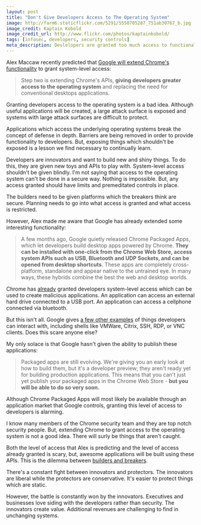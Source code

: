 ```yaml
---
layout: post
title: "Don't Give Developers Access to The Operating System"
image: http://farm6.staticflickr.com/5291/5550705287_751ab30767_b.jpg
image_credit: Kaptain Kobold
image_credit_url: http://www.flickr.com/photos/kaptainkobold/
tags: [infosec, developers, security controls]
meta_description: Devlelopers are granted too much access to functionality which they shouldn't have.
---
```


Alex Maccaw recently predicted that [Google will extend Chrome's functionality][1] to grant system-level access:

> Step two is extending Chrome's APIs, __giving developers greater access to the operating system__ and replacing the need for conventional desktops applications.

Granting developers access to the operating system is a bad idea. Although useful applications will be created, a large attack surface is exposed and systems with large attack surfaces are difficult to protect.

Applications which access the underlying operating systems break the concept of defense in depth. Barriers are being removed in order to provide functionality to developers. But, exposing things which shouldn't be exposed is a lesson we find necessary to continually learn.

Developers are innovators and want to build new and shiny things. To do this, they are given new toys and APIs to play with. System-level access shouldn't be given blindly. I'm not saying that access to the operating system can't be done in a secure way. Nothing is impossible. But, any access granted should have limits and premeditated controls in place. 

The builders need to be given platforms which the breakers think are secure. Planning needs to go into what access is granted and what access is restricted.

However, Alex made me aware that Google has already extended some interesting functionality:

> A few months ago, Google quietly released Chrome Packaged Apps, which let developers build desktop apps powered by Chrome. __They can be installed with one-click from the Chrome Web Store, access system APIs such as USB, Bluetooth and UDP Sockets, and can be opened from desktop shortcuts__. These apps are completely cross-platform, standalone and appear native to the untrained eye. In many ways, these hybrids combine the best the web and desktop worlds.

Chrome has [already][4] granted developers system-level access which can be used to create malicious applications. An application can access an external hard drive connected to a USB port. An application can access a cellphone connected via bluetooth.

But this isn't all. Google gives [a few other examples][4] of things developers can interact with, including shells like VMWare, Citrix, SSH, RDP, or VNC clients. Does this scare anyone else?

My only solace is that Google hasn't given the ability to publish these applications:

> Packaged apps are still evolving. We're giving you an early look at how to build them, but it's a developer preview; they aren't ready yet for building production applications.
> This means that you can't just yet publish your packaged apps in the Chrome Web Store - __but you will be able to do so very soon.__

Although Chrome Packaged Apps will most likely be available through an application market that Google controls, granting this level of access to developers is alarming.

I know many members of the Chrome security team and they are top notch security people. But, extending Chrome to grant access to the operating system is not a good idea. There will surly be things that aren't caught.

Both the level of access that Alex is predicting and the level of access already granted is scary, but, awesome applications will be built using these APIs. This is the dilemma between [builders and breakers][3].

There's a constant fight between innovators and protectors. The innovators are liberal while the protectors are conservative. It's easier to protect things which are static.

However, the battle is constantly won by the innovators. Executives and businesses love siding with the developers rather than security. The innovators create value. Additional revenues are challenging to find in unchanging systems.

[1]: http://blog.alexmaccaw.com/the-next-web
[2]: http://code.google.com/p/chromium/issues/detail?id=165171#c27 "Bug in Google load balancer"
[3]: /2011/02/builders-breakers-and-fixers/
[4]: http://developer.chrome.com/apps/about_apps.html